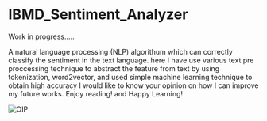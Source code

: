 # IBMD_Sentiment_Analyzer
Work in progress.....

A natural language processing (NLP) algorithum which can correctly classify the sentiment in the text language. here I have use various text pre proccessing technique to abstract the feature from text by using tokenization, word2vector,  and used simple machine learning technique to obtain high accuracy
I would like to know your opinion on how I can improve my future works. Enjoy reading! and Happy Learning!

![OIP](https://user-images.githubusercontent.com/111516810/234200118-055e421d-0844-47bc-8a61-167eb29d6596.jpg)

